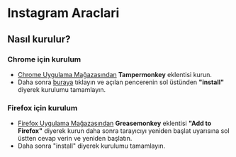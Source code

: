 # Instagram Araclari

<h2>Nasıl kurulur?</h2>

<h3>Chrome için kurulum</h3>
<ul>
<li><a href="https://chrome.google.com/webstore/detail/tampermonkey/dhdgffkkebhmkfjojejmpbldmpobfkfo?hl=en">Chrome Uygulama Mağazasından</a> <b>Tampermonkey</b> eklentisi kurun.</li>
<li>Daha sonra <a href="https://github.com/lujiangz/Instagram-Araclari/raw/master/instagram-araclari.user.js">buraya</a> tıklayın ve açılan pencerenin sol üstünden <b>"install"</b> diyerek kurulumu tamamlayın.</li>
</ul>

<h3>Firefox için kurulum</h3>
<ul>
<li><a href="https://addons.mozilla.org/en-US/firefox/">Firefox Uygulama Mağazasından</a> <b>Greasemonkey</b> eklentisi <b>"Add to Firefox"</b> diyerek kurun daha sonra tarayıcıyı yeniden başlat uyarısına sol üstten cevap verin ve yeniden başlatın.</li>
<li>Daha sonra <a https://raw.githubusercontent.com/lujiangz/Instagram-Araclari/master/instagram-araclari.user.js tıklayın ve açılan pencerenin sol üstünden <b>"install"</b> diyerek kurulumu tamamlayın.</li>
</ul>
